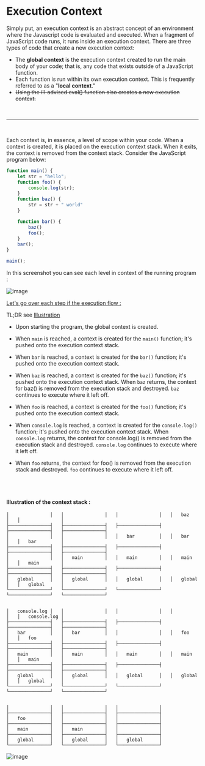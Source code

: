 


# Execution Context


Simply put, an execution context is an abstract concept of an environment where the Javascript code is evaluated and executed. 
When a fragment of JavaScript code runs, it runs inside an execution context. 
There are three types of code that create a new execution context:

* The **global context** is the execution context created to run the main body of your code; that is, any code that exists outside of a JavaScript function.
* Each function is run within its own execution context. This is frequently referred to as a "**local context**."
* <strike>Using the ill-advised eval() function also creates a new execution context.</strike>

<br>

____

<br>

Each context is, in essence, a level of scope within your code.  When a context is created, it is placed on the execution context stack. When it exits, the context is removed from the context stack.
Consider the JavaScript program below:

```js
function main() {
    let str = "hello";
    function foo() {
        console.log(str);
    }
    function baz() {
        str = str + " world"
    }

    function bar() {
        baz()
        foo();
    }
    bar();
}

main();
```

In this screenshot you can see each level in context of the running program : 

![image](https://user-images.githubusercontent.com/37986794/203842189-11dc0923-cbd0-4a2d-9fd9-cca379e736b4.png)

<u>Let's go over each step if the execution flow :</u>

TL;DR see [Illustration](#illustration-of-the-context-stack-)

* Upon starting the program, the global context is created.

* When `main` is reached, a context is created for the `main()` function;
it's pushed onto the execution context stack.

* When `bar` is reached, a context is created for the `bar()` function; 
it's pushed onto the execution context stack.

* When `baz` is reached, a context is created for the `baz()` function;
it's pushed onto the execution context stack.
When `baz` returns, the context for baz() is removed from the execution stack and destroyed. 
`baz` continues to execute where it left off.

* When `foo` is reached, a context is created for the `foo()` function; 
it's pushed onto the execution context stack.
   
* When `console.log` is reached, a context is created for the `console.log()` function;
it's pushed onto the execution context stack.
When `console.log` returns, the context for console.log() is removed from the execution stack and destroyed. 
`console.log` continues to execute where it left off.         

* When `foo` returns, the context for foo() is removed from the execution stack and destroyed. 
`foo` continues to execute where it left off.

<br>
<br>

#### Illustration of the context stack :

```
│               │   │               │   │               │   │   baz         │   │               │   
├───────────────┤   ├───────────────┤   ├───────────────┤   ├───────────────┤   ├───────────────┤   
│               │   │               │   │   bar         │   │   bar         │   │   bar         │   
├───────────────┤   ├───────────────┤   ├───────────────┤   ├───────────────┤   ├───────────────┤   
│               │   │   main        │   │   main        │   │   main        │   │   main        │   
├───────────────┤   ├───────────────┤   ├───────────────┤   ├───────────────┤   ├───────────────┤   
│   global      │   │   global      │   │   global      │   │   global      │   │   global      │   
└───────────────┘   └───────────────┘   └───────────────┘   └───────────────┘   └───────────────┘   


│   console.log │   │               │   │               │   │               │   │   console.log │    
├───────────────┤   ├───────────────┤   ├───────────────┤   ├───────────────┤   ├───────────────┤ 
│   bar         │   │   bar         │   │               │   │   foo         │   │   foo         │ 
├───────────────┤   ├───────────────┤   ├───────────────┤   ├───────────────┤   ├───────────────┤ 
│   main        │   │   main        │   │   main        │   │   main        │   │   main        │ 
├───────────────┤   ├───────────────┤   ├───────────────┤   ├───────────────┤   ├───────────────┤ 
│   global      │   │   global      │   │   global      │   │   global      │   │   global      │ 
└───────────────┘   └───────────────┘   └───────────────┘   └───────────────┘   └───────────────┘ 


│               │   │               │   │               │
├───────────────┤   ├───────────────┤   ├───────────────┤
│   foo         │   │               │   │               │
├───────────────┤   ├───────────────┤   ├───────────────┤
│   main        │   │   main        │   │               │
├───────────────┤   ├───────────────┤   ├───────────────┤
│   global      │   │   global      │   │   global      │
└───────────────┘   └───────────────┘   └───────────────┘

```


![image](https://user-images.githubusercontent.com/37986794/203842836-8fff1c44-5155-433f-9f4d-6ed57a97f486.png)
